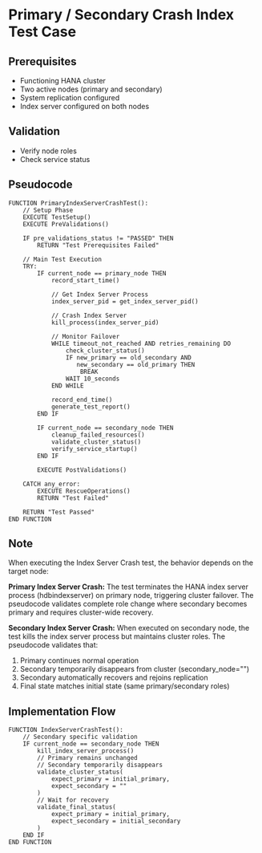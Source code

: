 # Primary / Secondary Crash Index Test Case

## Prerequisites

- Functioning HANA cluster
- Two active nodes (primary and secondary)
- System replication configured
- Index server configured on both nodes

## Validation

- Verify node roles
- Check service status

## Pseudocode

```pseudocode
FUNCTION PrimaryIndexServerCrashTest():
    // Setup Phase
    EXECUTE TestSetup()
    EXECUTE PreValidations()

    IF pre_validations_status != "PASSED" THEN
        RETURN "Test Prerequisites Failed"

    // Main Test Execution
    TRY:
        IF current_node == primary_node THEN
            record_start_time()
            
            // Get Index Server Process
            index_server_pid = get_index_server_pid()
            
            // Crash Index Server
            kill_process(index_server_pid)
            
            // Monitor Failover
            WHILE timeout_not_reached AND retries_remaining DO
                check_cluster_status()
                IF new_primary == old_secondary AND 
                   new_secondary == old_primary THEN
                    BREAK
                WAIT 10_seconds
            END WHILE

            record_end_time()
            generate_test_report()
        END IF

        IF current_node == secondary_node THEN
            cleanup_failed_resources()
            validate_cluster_status()
            verify_service_startup()
        END IF

        EXECUTE PostValidations()

    CATCH any_error:
        EXECUTE RescueOperations()
        RETURN "Test Failed"

    RETURN "Test Passed"
END FUNCTION
```

## Note
When executing the Index Server Crash test, the behavior depends on the target node:

**Primary Index Server Crash:**
The test terminates the HANA index server process (hdbindexserver) on primary node, triggering cluster failover. The pseudocode validates complete role change where secondary becomes primary and requires cluster-wide recovery.

**Secondary Index Server Crash:**
When executed on secondary node, the test kills the index server process but maintains cluster roles. The pseudocode validates that:

1. Primary continues normal operation
2. Secondary temporarily disappears from cluster (secondary_node="")
3. Secondary automatically recovers and rejoins replication
4. Final state matches initial state (same primary/secondary roles)

## Implementation Flow

```pseudocode
FUNCTION IndexServerCrashTest():
    // Secondary specific validation
    IF current_node == secondary_node THEN
        kill_index_server_process()
        // Primary remains unchanged
        // Secondary temporarily disappears
        validate_cluster_status(
            expect_primary = initial_primary,
            expect_secondary = ""
        )
        // Wait for recovery
        validate_final_status(
            expect_primary = initial_primary,
            expect_secondary = initial_secondary
        )
    END IF
END FUNCTION